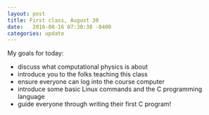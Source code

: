 ```yaml
---
layout: post
title: First class, August 30 
date:   2016-08-16 07:30:38 -0400
categories: update
---
```


My goals for today:

* discuss what computational physics is about
* introduce you to the folks teaching this class
* ensure everyone can log into the course computer
* introduce some basic Linux commands and the C programming language
* guide everyone through writing their first C program!
